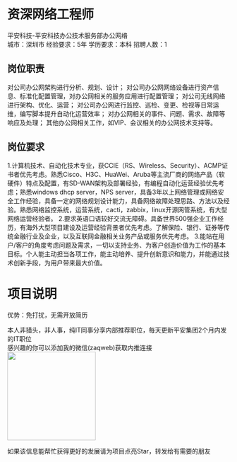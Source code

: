# 资深网络工程师
平安科技-平安科技办公技术服务部办公网络  
城市：深圳市 经验要求：5年 学历要求：本科  招聘人数：1

## 岗位职责
对公司办公网架构进行分析、规划、设计；
 对公司办公网网络设备进行资产信息、标准化配置管理，对办公网相关的服务应用进行配置管理；
 对公司无线网络进行架构、优化、运营；
 对公司办公网进行监控、巡检、变更、检视等日常运维，编写脚本提升自动化运营效率；
 对办公网相关的事件、问题、需求、故障等响应及处理；
 其他办公网相关工作，如VIP、会议相关的办公网技术支持等。

## 岗位要求
1.计算机技术、自动化技术专业，获CCIE（RS、Wireless、Security）、ACMP证书者优先考虑。熟悉Cisco、H3C、HuaWei、Aruba等主流厂商的网络产品（软硬件）特点及配置，有SD-WAN架构及部署经验，有编程自动化运营经验优先考虑；熟悉windows dhcp server，NPS server，具备3年以上网络管理或网络安全工作经验，具备一定的网络规划设计能力，具备网络故障处理思路、方法以及经验。熟悉网络监控系统，运营系统，cacti，zabbix，linux开源网管系统，有大型网络运营经验者。
 2.要求英语口语较好交流无障碍。具备世界500强企业工作经历，有海外大型项目建设及运营经验背景者优先考虑。了解保险、银行、证券等传统金融行业及企业，以及互联网金融相关业务产品或服务优先考虑。
 3.能站在用户/客户的角度考虑问题及需求，一切以支持业务、为客户创造价值为工作的基本目标。个人能主动担当各项工作，能主动培养、提升创新意识和能力，并能通过技术创新手段，为用户带来最大价值。

# 项目说明

优势：免打扰，无需开放简历

本人非猎头，非人事，纯IT同事分享内部推荐职位，每天更新平安集团2个月内发的IT职位  
感兴趣的你可以添加我的微信(zaqweb)获取内推连接  
<img src="https://github.com/zaqweb/PA-IT-JOBS/blob/master/WechatICode.jpeg"  height="200" width="200">

如果该信息能帮忙获得更好的发展请为项目点亮Star，转发给有需要的朋友




